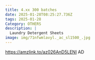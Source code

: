 ```yaml
---
title: 4.xx 300 batches
date: 2025-01-28T08:25:27.736Z
tags: 2025-01-28
Category: OTHERS
description: |
  Laundry Detergent Sheets 
image: img/71nfwmlavyl._ac_sl1500_.jpg
---
```

 https://amzlink.to/az026AnD5LENI
AD